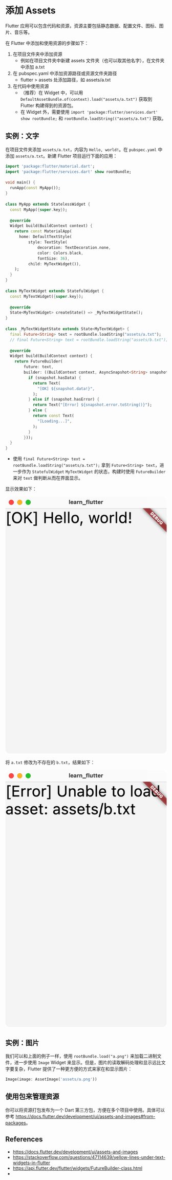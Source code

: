 # 添加 Assets

Flutter 应用可以包含代码和资源，资源主要包括静态数据、配置文件、图标、图片、音乐等。

在 Flutter 中添加和使用资源的步骤如下：

1. 在项目文件夹中添加资源
    - 例如在项目文件夹中新建 assets 文件夹（也可以取其他名字），在文件夹中添加 a.txt
2. 在 pubspec.yaml 中添加资源路径或资源文件夹路径
    - flutter > assets 处添加路径，如 assets/a.txt
3. 在代码中使用资源
    - （推荐）在 Widget 中，可以用 `DefaultAssetBundle.of(context).load("assets/a.txt")` 获取到 Flutter 构建得到的资源包。
    - 在 Widget 外，需要使用 `import 'package:flutter/services.dart' show rootBundle;` 和 `rootBundle.loadString(("assets/a.txt")` 获取。

## 实例：文字

在项目文件夹添加 `assets/a.txt`，内容为 `Hello, world!`。在 `pubspec.yaml` 中添加 `assets/a.txt`。新建 Flutter 项目运行下面的应用：

```dart
import 'package:flutter/material.dart';
import 'package:flutter/services.dart' show rootBundle;

void main() {
  runApp(const MyApp());
}

class MyApp extends StatelessWidget {
  const MyApp({super.key});

  @override
  Widget build(BuildContext context) {
    return const MaterialApp(
      home: DefaultTextStyle(
          style: TextStyle(
              decoration: TextDecoration.none,
              color: Colors.black,
              fontSize: 36),
          child: MyTextWidget()),
    );
  }
}

class MyTextWidget extends StatefulWidget {
  const MyTextWidget({super.key});

  @override
  State<MyTextWidget> createState() => _MyTextWidgetState();
}

class _MyTextWidgetState extends State<MyTextWidget> {
  final Future<String> text = rootBundle.loadString("assets/a.txt");
  // final Future<String> text = rootBundle.loadString("assets/b.txt");

  @override
  Widget build(BuildContext context) {
    return FutureBuilder(
        future: text,
        builder: ((BuildContext context, AsyncSnapshot<String> snapshot) {
          if (snapshot.hasData) {
            return Text(
              "[OK] ${snapshot.data!}",
            );
          } else if (snapshot.hasError) {
            return Text("[Error] ${snapshot.error.toString()}");
          } else {
            return const Text(
              "[Loading...]",
            );
          }
        }));
  }
}
```

- 使用 `final Future<String> text = rootBundle.loadString("assets/a.txt");` 拿到 `Future<String> text`，进一步作为 `StatefulWidget` `MyTextWidget` 的状态，构建时使用 `FutureBuilder` 来对 `text` 做判断从而在界面显示。

显示效果如下：

![](images-assets/1.png)

将 `a.txt` 修改为不存在的 `b.txt`，结果如下：

![](images-assets/2.png)

## 实例：图片

我们可以和上面的例子一样，使用 `rootBundle.load("a.png")` 来加载二进制文件，进一步使用 `Image` Widget 来显示。但是，图片的读取解码处理和显示远比文字要复杂，Flutter 提供了一种更方便的方式来家在和显示图片：

```dart
Image(image: AssetImage('assets/a.png'))
```

## 使用包来管理资源

你可以将资源打包发布为一个 Dart 第三方包，方便在多个项目中使用。具体可以参考 <https://docs.flutter.dev/development/ui/assets-and-images#from-packages>。

## References

- https://docs.flutter.dev/development/ui/assets-and-images
- https://stackoverflow.com/questions/47114639/yellow-lines-under-text-widgets-in-flutter
- https://api.flutter.dev/flutter/widgets/FutureBuilder-class.html
- 